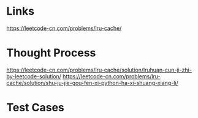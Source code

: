 # Links
https://leetcode-cn.com/problems/lru-cache/

# Thought Process
https://leetcode-cn.com/problems/lru-cache/solution/lruhuan-cun-ji-zhi-by-leetcode-solution/
https://leetcode-cn.com/problems/lru-cache/solution/shu-ju-jie-gou-fen-xi-python-ha-xi-shuang-xiang-li/

# Test Cases


